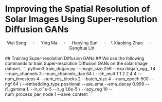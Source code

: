 # Improving the Spatial Resolution of Solar Images Using Super-resolution Diffusion GANs
<div align="center">
  Wei&nbsp;Song &emsp; <b>&middot;</b> &emsp;
  Ying&nbsp;Ma &emsp; <b>&middot;</b> &emsp;
  Haoying&nbsp;Sun &emsp; <b>&middot;</b> &emsp;\
  Xiaobing&nbsp;Zhao &emsp; <b>&middot;</b> &emsp;
  Ganghua&nbsp;Lin
  <br> <br>
</div>
## Training Super-resolution Diffusion GANs ##
We use the following commands to train Super-resolution Diffusion GANs on the solar image dataset.
```
python3 train_ddgan.py --image_size 256 --exp ddgan_vgg_ T4 --num_channels 3 --num_channels_dae 64 \
--ch_mult 1 1 2 2 4 4 --num_timesteps 4 --num_res_blocks 2 --batch_size 4 --num_epoch 500 --ngf 64 \
--embedding_type positional --use_ema --ema_decay 0.999 --r1_gamma 1. --lr_d 1e-5 --lr_g 1.6e-5 \
--lazy_reg 10 --num_process_per_node 1 --save_content
```


